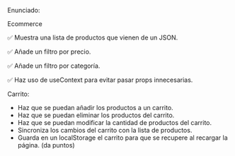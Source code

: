 Enunciado:

Ecommerce

✅ Muestra una lista de productos que vienen de un JSON.

✅ Añade un filtro por precio.

✅ Añade un filtro por categoría.

✅ Haz uso de useContext para evitar pasar props innecesarias.

Carrito:

- Haz que se puedan añadir los productos a un carrito.
- Haz que se puedan eliminar los productos del carrito.
- Haz que se puedan modificar la cantidad de productos del carrito.
- Sincroniza los cambios del carrito con la lista de productos.
- Guarda en un localStorage el carrito para que se recupere al recargar la página. (da puntos)
